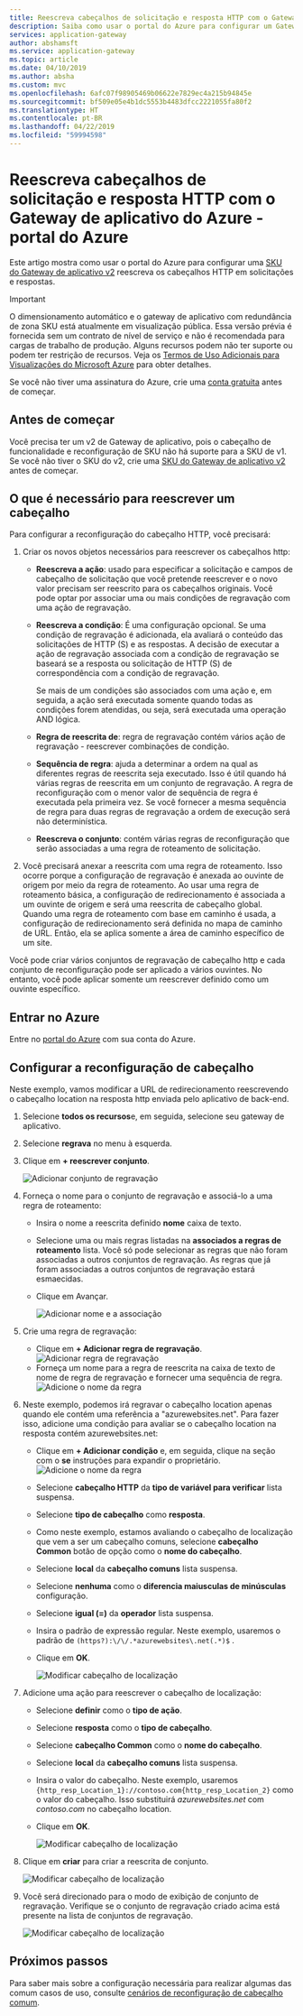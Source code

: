 ```yaml
---
title: Reescreva cabeçalhos de solicitação e resposta HTTP com o Gateway de aplicativo do Azure - portal do Azure | Microsoft Docs
description: Saiba como usar o portal do Azure para configurar um Gateway de aplicativo do Azure para reconfigurar os cabeçalhos HTTP em solicitações e respostas, passando por meio do gateway
services: application-gateway
author: abshamsft
ms.service: application-gateway
ms.topic: article
ms.date: 04/10/2019
ms.author: absha
ms.custom: mvc
ms.openlocfilehash: 6afc07f98905469b06622e7829ec4a215b94845e
ms.sourcegitcommit: bf509e05e4b1dc5553b4483dfcc2221055fa80f2
ms.translationtype: HT
ms.contentlocale: pt-BR
ms.lasthandoff: 04/22/2019
ms.locfileid: "59994598"
---
```

# <a name="rewrite-http-request-and-response-headers-with-azure-application-gateway---azure-portal"></a>Reescreva cabeçalhos de solicitação e resposta HTTP com o Gateway de aplicativo do Azure - portal do Azure

Este artigo mostra como usar o portal do Azure para configurar uma [SKU do Gateway de aplicativo v2](<https://docs.microsoft.com/azure/application-gateway/application-gateway-autoscaling-zone-redundant>) reescreva os cabeçalhos HTTP em solicitações e respostas.

> [!IMPORTANT]
> O dimensionamento automático e o gateway de aplicativo com redundância de zona SKU está atualmente em visualização pública. Essa versão prévia é fornecida sem um contrato de nível de serviço e não é recomendada para cargas de trabalho de produção. Alguns recursos podem não ter suporte ou podem ter restrição de recursos. Veja os [Termos de Uso Adicionais para Visualizações do Microsoft Azure](https://azure.microsoft.com/support/legal/preview-supplemental-terms/) para obter detalhes.

Se você não tiver uma assinatura do Azure, crie uma [conta gratuita](https://azure.microsoft.com/free/?WT.mc_id=A261C142F) antes de começar.

## <a name="before-you-begin"></a>Antes de começar

Você precisa ter um v2 de Gateway de aplicativo, pois o cabeçalho de funcionalidade e reconfiguração de SKU não há suporte para a SKU de v1. Se você não tiver o SKU do v2, crie uma [SKU do Gateway de aplicativo v2](https://docs.microsoft.com/azure/application-gateway/tutorial-autoscale-ps) antes de começar.

## <a name="what-is-required-to-rewrite-a-header"></a>O que é necessário para reescrever um cabeçalho

Para configurar a reconfiguração do cabeçalho HTTP, você precisará:

1. Criar os novos objetos necessários para reescrever os cabeçalhos http:

   - **Reescreva a ação**: usado para especificar a solicitação e campos de cabeçalho de solicitação que você pretende reescrever e o novo valor precisam ser reescrito para os cabeçalhos originais. Você pode optar por associar uma ou mais condições de regravação com uma ação de regravação.

   - **Reescreva a condição**: É uma configuração opcional. Se uma condição de regravação é adicionada, ela avaliará o conteúdo das solicitações de HTTP (S) e as respostas. A decisão de executar a ação de regravação associada com a condição de regravação se baseará se a resposta ou solicitação de HTTP (S) de correspondência com a condição de regravação. 

     Se mais de um condições são associados com uma ação e, em seguida, a ação será executada somente quando todas as condições forem atendidas, ou seja, será executada uma operação AND lógica.

   - **Regra de reescrita de**: regra de regravação contém vários ação de regravação - reescrever combinações de condição.

   - **Sequência de regra**: ajuda a determinar a ordem na qual as diferentes regras de reescrita seja executado. Isso é útil quando há várias regras de reescrita em um conjunto de regravação. A regra de reconfiguração com o menor valor de sequência de regra é executada pela primeira vez. Se você fornecer a mesma sequência de regra para duas regras de regravação a ordem de execução será não determinística.

   - **Reescreva o conjunto**: contém várias regras de reconfiguração que serão associadas a uma regra de roteamento de solicitação.

2. Você precisará anexar a reescrita com uma regra de roteamento. Isso ocorre porque a configuração de regravação é anexada ao ouvinte de origem por meio da regra de roteamento. Ao usar uma regra de roteamento básica, a configuração de redirecionamento é associada a um ouvinte de origem e será uma reescrita de cabeçalho global. Quando uma regra de roteamento com base em caminho é usada, a configuração de redirecionamento será definida no mapa de caminho de URL. Então, ela se aplica somente a área de caminho específico de um site.

Você pode criar vários conjuntos de regravação de cabeçalho http e cada conjunto de reconfiguração pode ser aplicado a vários ouvintes. No entanto, você pode aplicar somente um reescrever definido como um ouvinte específico.

## <a name="sign-in-to-azure"></a>Entrar no Azure

Entre no [portal do Azure](https://portal.azure.com/) com sua conta do Azure.

## <a name="configure-header-rewrite"></a>Configurar a reconfiguração de cabeçalho

Neste exemplo, vamos modificar a URL de redirecionamento reescrevendo o cabeçalho location na resposta http enviada pelo aplicativo de back-end. 

1. Selecione **todos os recursos**e, em seguida, selecione seu gateway de aplicativo.

2. Selecione **regrava** no menu à esquerda.

3. Clique em **+ reescrever conjunto**. 

   ![Adicionar conjunto de regravação](media/rewrite-http-headers-portal/add-rewrite-set.png)

4. Forneça o nome para o conjunto de regravação e associá-lo a uma regra de roteamento:

   - Insira o nome a reescrita definido **nome** caixa de texto.
   - Selecione uma ou mais regras listadas na **associados a regras de roteamento** lista. Você só pode selecionar as regras que não foram associadas a outros conjuntos de regravação. As regras que já foram associadas a outros conjuntos de regravação estará esmaecidas.
   - Clique em Avançar.
   
     ![Adicionar nome e a associação](media/rewrite-http-headers-portal/name-and-association.png)

5. Crie uma regra de regravação:

   - Clique em **+ Adicionar regra de regravação**.![ Adicionar regra de regravação](media/rewrite-http-headers-portal/add-rewrite-rule.png)
   - Forneça um nome para a regra de reescrita na caixa de texto de nome de regra de regravação e fornecer uma sequência de regra.![Adicione o nome da regra](media/rewrite-http-headers-portal/rule-name.png)

6. Neste exemplo, podemos irá regravar o cabeçalho location apenas quando ele contém uma referência a "azurewebsites.net". Para fazer isso, adicione uma condição para avaliar se o cabeçalho location na resposta contém azurewebsites.net:

   - Clique em **+ Adicionar condição** e, em seguida, clique na seção com o **se** instruções para expandir o proprietário.![ Adicione o nome da regra](media/rewrite-http-headers-portal/add-condition.png)

   - Selecione **cabeçalho HTTP** da **tipo de variável para verificar** lista suspensa. 

   - Selecione **tipo de cabeçalho** como **resposta**.

   - Como neste exemplo, estamos avaliando o cabeçalho de localização que vem a ser um cabeçalho comuns, selecione **cabeçalho Common** botão de opção como o **nome do cabeçalho**.

   - Selecione **local** da **cabeçalho comuns** lista suspensa.

   - Selecione **nenhuma** como o **diferencia maiusculas de minúsculas** configuração.

   - Selecione **igual (=)** da **operador** lista suspensa.

   - Insira o padrão de expressão regular. Neste exemplo, usaremos o padrão de `(https?):\/\/.*azurewebsites\.net(.*)$` .

   - Clique em **OK**.

     ![Modificar cabeçalho de localização](media/rewrite-http-headers-portal/condition.png)

7. Adicione uma ação para reescrever o cabeçalho de localização:

   - Selecione **definir** como o **tipo de ação**.

   - Selecione **resposta** como o **tipo de cabeçalho**.

   - Selecione **cabeçalho Common** como o **nome do cabeçalho**.

   - Selecione **local** da **cabeçalho comuns** lista suspensa.

   - Insira o valor do cabeçalho. Neste exemplo, usaremos `{http_resp_Location_1}://contoso.com{http_resp_Location_2}` como o valor do cabeçalho. Isso substituirá *azurewebsites.net* com *contoso.com* no cabeçalho location.

   - Clique em **OK**.

     ![Modificar cabeçalho de localização](media/rewrite-http-headers-portal/action.png)

8. Clique em **criar** para criar a reescrita de conjunto.

   ![Modificar cabeçalho de localização](media/rewrite-http-headers-portal/create.png)

9. Você será direcionado para o modo de exibição de conjunto de regravação. Verifique se o conjunto de regravação criado acima está presente na lista de conjuntos de regravação.

   ![Modificar cabeçalho de localização](media/rewrite-http-headers-portal/rewrite-set-list.png)

## <a name="next-steps"></a>Próximos passos

Para saber mais sobre a configuração necessária para realizar algumas das comum casos de uso, consulte [cenários de reconfiguração de cabeçalho comum](https://docs.microsoft.com/azure/application-gateway/rewrite-http-headers).

   
